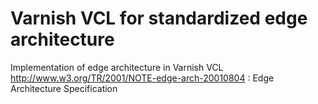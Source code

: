
Varnish VCL for standardized edge architecture
==============================================
Implementation of edge architecture in Varnish VCL
http://www.w3.org/TR/2001/NOTE-edge-arch-20010804 : Edge Architecture Specification




